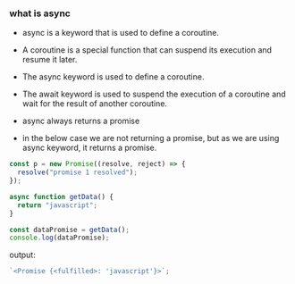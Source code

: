 ### what is async

- async is a keyword that is used to define a coroutine.
- A coroutine is a special function that can suspend its execution and resume it later.
- The async keyword is used to define a coroutine.
- The await keyword is used to suspend the execution of a coroutine and wait for the result of another coroutine.
- async always returns a promise

- in the below case we are not returning a promise, but as we are using async keyword, it returns a promise.

```js
const p = new Promise((resolve, reject) => {
  resolve("promise 1 resolved");
});

async function getData() {
  return "javascript";
}

const dataPromise = getData();
console.log(dataPromise);
```

output:

```js
`<Promise {<fulfilled>: 'javascript'}>`;
```
